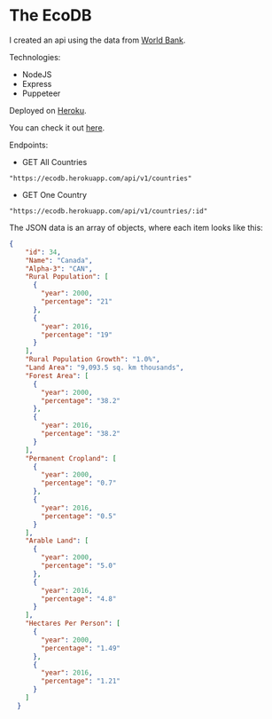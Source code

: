 # The EcoDB

I created an api using the data from [World Bank](http://wdi.worldbank.org).

Technologies:

- NodeJS
- Express
- Puppeteer

Deployed on [Heroku](https://www.heroku.com).

You can check it out [here](https://ecodb.herokuapp.com/).

Endpoints:

- GET All Countries

`"https://ecodb.herokuapp.com/api/v1/countries"`

- GET One Country

`"https://ecodb.herokuapp.com/api/v1/countries/:id"`

The JSON data is an array of objects, where
each item looks like this:

```JSON
{
    "id": 34,
    "Name": "Canada",
    "Alpha-3": "CAN",
    "Rural Population": [
      {
        "year": 2000,
        "percentage": "21"
      },
      {
        "year": 2016,
        "percentage": "19"
      }
    ],
    "Rural Population Growth": "1.0%",
    "Land Area": "9,093.5 sq. km thousands",
    "Forest Area": [
      {
        "year": 2000,
        "percentage": "38.2"
      },
      {
        "year": 2016,
        "percentage": "38.2"
      }
    ],
    "Permanent Cropland": [
      {
        "year": 2000,
        "percentage": "0.7"
      },
      {
        "year": 2016,
        "percentage": "0.5"
      }
    ],
    "Arable Land": [
      {
        "year": 2000,
        "percentage": "5.0"
      },
      {
        "year": 2016,
        "percentage": "4.8"
      }
    ],
    "Hectares Per Person": [
      {
        "year": 2000,
        "percentage": "1.49"
      },
      {
        "year": 2016,
        "percentage": "1.21"
      }
    ]
  }
```
